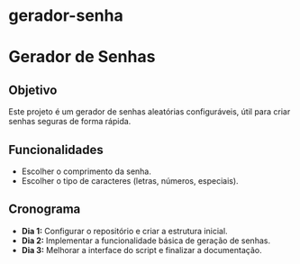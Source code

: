 # gerador-senha
# Gerador de Senhas

## Objetivo
Este projeto é um gerador de senhas aleatórias configuráveis, útil para criar senhas seguras de forma rápida.

## Funcionalidades
- Escolher o comprimento da senha.
- Escolher o tipo de caracteres (letras, números, especiais).

## Cronograma
- **Dia 1:** Configurar o repositório e criar a estrutura inicial.
- **Dia 2:** Implementar a funcionalidade básica de geração de senhas.
- **Dia 3:** Melhorar a interface do script e finalizar a documentação.
